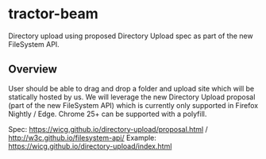 # tractor-beam
Directory upload using proposed Directory Upload spec as part of the new
FileSystem API.

## Overview
User should be able to drag and drop a folder and upload site which will be
statically hosted by us. We will leverage the new Directory Upload proposal
(part of the new FileSystem API) which is currently only supported in
Firefox Nightly / Edge. Chrome 25+ can be supported with a polyfill.

Spec: https://wicg.github.io/directory-upload/proposal.html / http://w3c.github.io/filesystem-api/
Example: https://wicg.github.io/directory-upload/index.html
